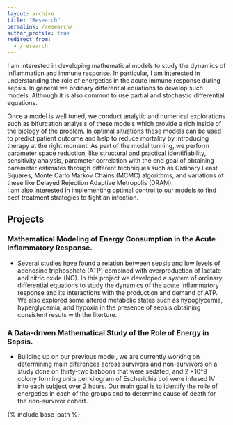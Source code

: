 ```yaml
---
layout: archive
title: "Research"
permalink: /research/
author_profile: true
redirect_from:
  - /research
---
```


I am interested in developing mathematical models to study the dynamics of inflammation and immune response. In particular, I am interested in understanding the role of energetics in the acute immune response during sepsis.  In general we ordinary differential equations to develop such models. Although it is also common to use partial and stochastic differential equations. 

Once a model is well tuned, we conduct analytic and numerical explorations such as bifurcation analysis of these models which provide a rich inside of the biology of the problem. In optimal situations these models can be used to predict patient outcome and help to reduce mortality by introducing therapy at the right moment. As part of the model tunning, we perform parameter space reduction, like structural and practical identifiability, sensitivity analysis, parameter correlation with the end goal of obtaining parameter estimates through different techniques such as Ordinary Least Squares, Monte Carlo Markov Chains (MCMC) algorithms, and variations of these like Delayed Rejection Adaptive Metropolis (DRAM).  
I am also interested in implementing optimal control to our models to find best treatment strategies to fight an infection.  

## Projects

### Mathematical Modeling of Energy Consumption in the Acute Inflammatory Response.

* Several studies have found a relation between sepsis and low levels of adenosine triphosphate (ATP) combined with overproduction of lactate and nitric oxide (NO). In this project we developed a system of ordinary differential equations to study the dynamics of the acute inflammatory response and its interactions with the production and demand of ATP. 
We also explored some altered metabolic states such as hypoglycemia, hyperglycemia, and hypoxia in the presence of sepsis obtaining consistent resuts with the literture.

### A Data-driven Mathematical Study of the Role of Energy in Sepsis.

* Building up on our previous model, we are currently working on determining main diferences across survivors and non-survivors on a study done on thirty-two baboons that were sedated, and 2 ×10^9 colony forming units per kilogram of Escherichia coli were infused IV into each subject over 2 hours. Our main goal is to identify the rolle of energetics in each of the groups and to determine cause of death for the non-survivor cohort.  

{% include base_path %}
